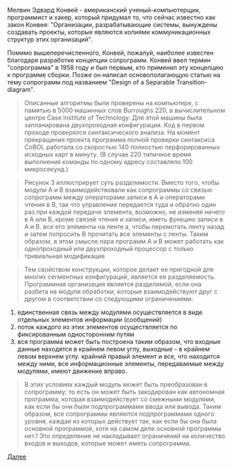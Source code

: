 Мелвин Эдвард Конвей - американский ученый-компьютерщик, программист и хакер, который придумал то, что сейчас известно как закон Конвея: "Организации, разрабатывающие системы, вынуждены создавать проекты, которые являются копиями коммуникационных структур этих организаций". 

Помимо вышеперечисленного, Конвей, пожалуй, наиболее известен благодаря разработке концепции сопрограмм. Конвей ввел термин "сопрограмма" в 1958 году и был первым, кто применил эту концепцию к программе сборки. Позже он написал основополагающую статью на тему сопрограмм под названием "Design of a Separable Transition-diagram".

> Описанные алгоритмы были проверены на компьютере, с памятью в 5000 машинных слов
Burroughs 220, в вычислительном центре Case Institute of Technology. Для этой машины была запланирована двухпроходная конфигурация. Код в первом проходе проверялся синтаксического анализа. На момент прекращения проекта программа полной проверки синтаксиса CoBOL работала со скоростью 140 полностью перфорированных исходных карт в минуту. (В случае 220 типичное время выполнения команды по одному адресу составляло 100 микросекунд.)

> Рисунок 3 иллюстрирует суть разделимости. Вместо
того, чтобы модули A и B взаимодействовали как сопрограммы
со связью сопрограмм между операторами записи в A
и операторами чтения в B, так что управление передается туда
и обратно один раз при каждой передаче элемента, возможно, не изменяя ничего в A или B, кроме связей чтения и
записи, иметь функцию записи в A и B. все его элементы на ленте a, чтобы
перемотать ленту назад и затем попросить B прочитать все элементы с
ленты. Таким образом, в этом смысле пара программ A и B
может работать как однопроходный или двухпроходный процессор с
только тривиальная модификация

> Тем свойством конструкции, которое делает ее пригодной для
многих сегментных конфигураций, является ее разделяемость. Программная
организация является разделимой, если она разбита на
модули обработки, которые взаимодействуют друг с другом в соответствии со
следующими ограничениями: 

1) единственная связь между модулями осуществляется в виде отдельных элементов информации (сообщений) 
2) поток каждого из этих элементов осуществляется по фиксированным односторонним путям 
3) вся программа может быть построена таким образом, что входные данные находятся в крайнем левом углу, выходные - в крайнем левом верхнем углу. крайний правый элемент и все, что находится между ними, все информационные элементы, передаваемые между модулями, имеют движение вправо.

> В этих условиях каждый модуль может быть преобразован в
сопрограмму; то есть он может быть закодирован как автономная программа, которая взаимодействует со смежными модулями, как если
бы они были подпрограммами ввода или вывода. Таким образом, все сопрограммы
являются подпрограммами одного уровня, каждая из которых действует так, как если бы она
была основной программой, хотя на самом деле основной
программы нет.1 Это определение не накладывает ограничений на
количество входов и выходов, которые может иметь сопрограмма.

[Далее](002-userver_boost.md)